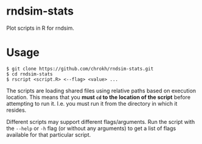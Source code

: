 # rndsim-stats

Plot scripts in R for rndsim.

# Usage

```
$ git clone https://github.com/chrokh/rndsim-stats.git
$ cd rndsim-stats
$ rscript <script.R> <--flag> <value> ...
```

The scripts are loading shared files using relative paths based on execution location. This means that you **must `cd` to the location of the script** before attempting to run it. I.e. you must run it from the directory in which it resides.

Different scripts may support different flags/arguments. Run the script with the `--help` or `-h` flag (or without any arguments) to get a list of flags available for that particular script.
